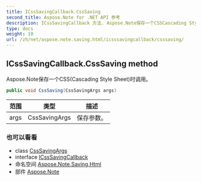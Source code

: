 ```yaml
---
title: ICssSavingCallback.CssSaving
second_title: Aspose.Note for .NET API 参考
description: ICssSavingCallback 方法. Aspose.Note保存一个CSSCascading Style Sheet时调用
type: docs
weight: 10
url: /zh/net/aspose.note.saving.html/icsssavingcallback/csssaving/
---
```

## ICssSavingCallback.CssSaving method

Aspose.Note保存一个CSS(Cascading Style Sheet)时调用。

```csharp
public void CssSaving(CssSavingArgs args)
```

| 范围 | 类型 | 描述 |
| --- | --- | --- |
| args | CssSavingArgs | 保存参数。 |

### 也可以看看

* class [CssSavingArgs](../../csssavingargs/)
* interface [ICssSavingCallback](../)
* 命名空间 [Aspose.Note.Saving.Html](../../icsssavingcallback/)
* 部件 [Aspose.Note](../../../)


